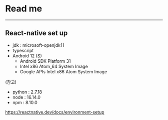 # Read me

---

## React-native set up

- jdk : microsoft-openjdk11
- typescript
- Android 12 (S)
  - Android SDK Platform 31
  - Intel x86 Atom_64 System Image
  - Google APIs Intel x86 Atom System Image

(참고)

- python : 2.7.18
- node : 16.14.0
- npm : 8.10.0

https://reactnative.dev/docs/environment-setup
